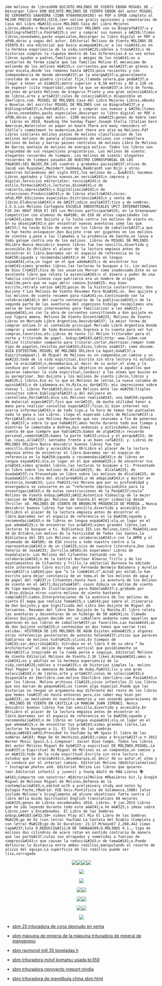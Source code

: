 
```
sbm molinos de librosDON QUIJOTE.MOLINOS DE VIENTO EBOOK MIGUEL DE … Descargar libro DON QUIJOTE.MOLINOS DE VIENTO EBOOK del autor MIGUEL DE CERVANTES SAAVEDRA (ISBN 9788498169195) en PDF o EPUB completo al MEJOR PRECIO M&#201;XICO,leer online gratis opiniones y comentarios de Casa del Libro M&#233;xico MOLINOS Casa del Libro Mejores Libros,eBooks o Novelas del escritor MOLINOS con su Biograf&#237;a y Bibliograf&#237;a.Podr&#225;s ver y comprar sus nuevos y &#250;ltimos libros,novedades,packs especiales,descargar su libro digital en PDF o ePUB,obras y sagas del autor. Editorial Molinos de Viento MOLINOS DE VIENTO.Es una editorial que busca acompa&#241;ar a los ni&#241;os en la hermosa experiencia de la vida,cont&#225;ndoles a trav&#233;s de historias simples la riqueza dentro de las diferencias.A su vez estos libros ayudan a padres,familiares y amigos de los ni&#241;os a contarles de forma simple que las familias Molino El mecanismo de molienda de los molinos m&#225;s corrientes,que mol&#237;an granos a gran escala,desde los romanos hasta &#233;poca recientes y con independencia de donde obten&#237;an la energ&#237;a,generalmente constaba de una piedra circular fija,llamada solera,que pod&#237;a llegar a tener un di&#225;metro superior a 8,50 metros y 80 a 120 cm de espesor [cita requerida],sobre la que se mov&#237;a otra de forma. molinos de prieto Molinos de Gregorio Prieto y una gran selecci&#243;n de libros,arte y art&#237;culos de colecci&#243;n disponible en Iberlibro.com. MIGUEL DE MOLINOS Casa del Libro Mejores Libros,eBooks o Novelas del escritor MIGUEL DE MOLINOS con su Biograf&#237;a y Bibliograf&#237;a.Podr&#225;s ver y comprar sus nuevos y &#250;ltimos libros,novedades,packs especiales,descargar su libro digital en PDF o ePUB,obras y sagas del autor. 1296 mejores im&#225;genes de Sobre leer y libros en 2019. Reading the Sunday Paper.Joseph Stella (Italian born American,Watercolor on paper on board.There are many reminders of Stella’s commitment to modernism,but there are also ma Molinos.Pdf Libros similares molinos piezas de molinos clasificacion de los molinos molinos de panela alineamiento de molinos con cremallera molinos de bolas y barras peines centrales de molinos Libro De Molinos De Barras montaje de molinos de energia eolica: Todos los libros son propiedad de sus respectivos propietarios. Los molinos de viento: elegantes recuerdos de tiempos. Los molinos de viento: elegantes recuerdos de tiempos pasados.DE NUESTRO CORRESPONSAL EN LOS PA&#205;SES BAJOS.EN LOS cuadros y grabados paisaj&#237;sticos de Jacob van Ruysdael,Meindert Hobbema,Rembrandt van Rijn y otros maestros holandeses del siglo XVII,los molinos de … Qu&#233; hacemos Libros agotados y libros nuevos,en versi&#243;n impresa y digital.Servicios editoriales: revisi&#243;n de estilo,formaci&#243;n,lecturas,dise&#241;o de cubierta,impresi&#243;n.Digitalizaci&#243;n de colecciones.Producci&#243;n de libros electr&#243;nicos: ePub,PDF.Ediciones especiales.Distribuci&#243;n y venta de libros.Elaboraci&#243;n de &#237;ndice anal&#237;tico y de nombres. I.E.S.Los Molinos Cartagena ESCUELA INDUSTRIALES UPCT INTERNATIONAL F24 24+ HEAT 2019 El IES Los Molinos participar&#225; en la Greenpower Competition con alumnos de 4&#186; de ESO de altas capacidades los pr&#243;ximos Don Quijote y la lucha contra los molinos de viento en. En su obsesi&#243;n por encontrar nuevas aventuras como las que &#233;l ha leido miles de veces en los libros de caballer&#237;a que le han hecho enloquecer,Don Quijote cree ver gigantes en los molinos de vientos y,pese a las llamadas a la prudencia de Sancho,se lanza a todo galope contra uno de los molinos. Libros de MIGUEL DE MOLINOS OhLibro Nunca descubrir buenos libros fue tan sencillo,divertido y accesible.En Oh!Libro el placer de la lectura empieza antes de encontrar el libro.Queremos ser el espacio de referencia en la b&#250;squeda y recomendaci&#243;n de libros en lengua espa&#241;ola,un lugar en el que adem&#225;s de encontrar tus pr&#243;ximos grandes libros,las lecturas te busquen a ti. Los molinos de Dios Cr&#237;tica de los usuarios Marcar como inadecuado.Este es un excelente libro que relata la ascenci&#243;n al dinero y poder de una familia costarricense cuyo patriarca era un hombre de origen humilde,pero que se supo abrir camino.Est&#225; muy bien escrito,retrata varias &#233;pocas de la historia costarricense. Don Quijote Y Los Molinos De Viento Resumen Para Ni&#241;os. Don quijote y los molinos de viento resumen para ni&#241;os.Continuando con la celebraci&#243;n del cuarto centenario de la publicaci&#243;n de la segunda parte de las aventuras del ingenioso hidalgo recopilamos una serie de lecturas interesantes para familiarizar a los m&#225;s peque&#241;os con la obra de cervantes convirtiendo a don quijote en una figura amena. Molinos De Viento Encontr&#225; Molinos De Viento Libros en Mercado Libre Argentina.Descubr&#237; la mejor forma de comprar online.Ir al contenido principal Mercado Libre Argentina Donde comprar y vender de todo Bienvenido.Ingresa a tu cuenta para ver tus compras,favoritos,etc.Libros de texto (1) Molino triturador para el corte y triturado de papel. &nbsp;&#0183;&#32;http: www.lidem.com Molino triturador compacto para triturar,cortar,destrozar,romper todo tipo de papeles,revistas,peri&#243;dicos,libros as&#237; como docume. GUIA ESPIRITUAL MIGUEL DE MOLINOS OhLibro La &quot;Gu&#237;a Espiritua&quot;l de Miguel de Molinos es un compendio,un camino y un m&#233;todo de la vida espiritual.Escrita sin otra lectura ni estudio que la oraci&#243;n,desembaraza,al decir de su autor,el alma y la conduce por el interior camino.Su objetivo es ayudar a aquellos que quieran saborear la vida espiritual,conducir a las almas que buscan en su peregrinar. Don Quijote y los molinos de viento Libros,libros y m&#225;s libros.Eso es lo que es Molinos de letras,la nueva columna de opini&#243;n de LaSemana.es.Yo,Rita,os dar&#233; mis impresiones sobre nuevos l. Libros Peri&#243;dico Los Molinos Ante las m&#250;ltiples consultas sobre bibliograf&#237;a del molinero en castellano,Peri&#243;dico Los Molinos realiz&#243; una b&#250;squeda de material espec&#237;fico que ser&#225; de mucha utilidad tener a mano para realizar consultas espec&#237;ficas.Si bien internet nos acerca informaci&#243;n de todo tipo,a la hora de temas tan puntuales nada le gana a los Libros. Llega el esperado Libro de Moliner&#237;a Peri&#243;dico Los Molinos Recuerdo que nos reunimos a fin de ponernos al d&#237;a sobre lo que hab&#237;amos hecho durante todo ese tiempo y mientras le comentaba a Andrea,mis andanzas y actividades,nos dimos cuenta de que siempre que habl&#225;bamos de alg&#250;n recuerdo personal,coment&#225;bamos la parte t&#233;cnica y el porqu&#233; de las cosas,all&#237; sentados frente a un buen caf&#233; y. Libros de MOLINOS OhLibro Nunca descubrir buenos libros fue tan sencillo,divertido y accesible.En Oh!Libro el placer de la lectura empieza antes de encontrar el libro.Queremos ser el espacio de referencia en la b&#250;squeda y recomendaci&#243;n de libros en lengua espa&#241;ola,un lugar en el que adem&#225;s de encontrar tus pr&#243;ximos grandes libros,las lecturas te busquen a ti. Presentado un libro sobre los molinos de Alcal&#225; de. Alcal&#225; de Guada&#237;ra Presentado un libro sobre los molinos de Alcal&#225; de Guada&#237;ra.Obra del alcalare&#241;o de adopci&#243;n y doctor en Historia,Jos&#233; Luis P&#233;rez Moreno que por su profundidad y envergadura se convierte en un “referente imprescindible para la investigaci&#243;n de estas construcciones de la Pen&#237;nsula” Molinos de Viento &nbsp;&#0183;&#32;Autentico Videoclip de la mejor cancion de M&#228;go: Molinos de Viento.El mejor videoclip desde Thriller xD. MOLINOS DE VIENTO EN BROOKLYN PRUDENCIO DE PEREDA … Nunca descubrir buenos libros fue tan sencillo,divertido y accesible.En Oh!Libro el placer de la lectura empieza antes de encontrar el libro.Queremos ser el espacio de referencia en la b&#250;squeda y recomendaci&#243;n de libros en lengua espa&#241;ola,un lugar en el que adem&#225;s de encontrar tus pr&#243;ximos grandes libros,las lecturas te busquen a ti. Biblioteca IES Los Molinos,Conil Ma&#241;ana 30 de Octubre,con motivo de la Festividad de Todos los Santos,la Biblioteca del IES Los Molinos en colaboraci&#243;n con la AMPA y el alumnado de 4&#186; de ESO invita a todo nuestro centro a la representaci&#243;n de un cl&#225;sico de nuestra literatura,Don Juan Tenorio de Jos&#233; Zorrilla.&#161;Os esperamos! Libros de Guadalajara: Los Molinos del Cifuentes Contando con la colaboraci&#243;n de la Central Nuclear Almaraz Trillo y de los Ayuntamientos de Cifuentes y Trillo,la editorial Bornova ha editado este interesante libro escrito por Fernando Bermejo Batanero y Aurelio Garc&#237;a L&#243;pez que “a la lim&#243;n”,mitad por mitad,lo han escrito para dejar constancia de un tema,el de los molinos de agua y de papel del r&#237;o Cifuentes,hasta hace. La aventura de los molinos de viento en el &#171;Quijote&#187; casos dibuja un molino de viento de tipo manchego.En Ilustraciones para Rabela&#237;s,grabado por O.Brux,dibuja otros cuatro molinos de viento bastante compl&#237;cados.Interpretaciones de la aventura de los molinos de viento El mapa que realiza Tom&#225;s L&#243;pez sobre el itinerario de Don Quijote,y que Significado del Libro Don Quijote de Miguel de Cervantes. Resumen del libro Don Quijote de la Mancha.El libro relata las aventuras y desventuras de un hidalgo de 50 a&#241;os llamado Alonso Quijano,quien decide ser un caballero andante como aquellos que aparecen en sus libros de caballer&#237;as favoritos.Las haza&#241;as de don Quijote est&#225;n contenidas en dos tomos que narran tres salidas. HISTORIA DE LOS MOLINOS DE AGUA Existen adem&#225;s algunas otras referencias posteriores de autores helen&#237;sticos que parecen hablarnos de molinos hidr&#225;ulicos.En tiempos de C&#233;sar,describi&#243; Vitrubio en el libro X de su obra “ De Architectura” el molino de rueda vertical que posiblemente se habr&#237;a inspirado en la rueda persa o saquiya. Editorial Molinos de Viento Editorial Molinos de Viento.2.1K likes.Acompa&#241;amos a ni&#241;os y adultos en la hermosa experiencia de la vida,cont&#225;ndoles a trav&#233;s de historias simples la. molino Paul Pepper y la amenaza de bomba de Huby,F&#233;lix y una gran selecci&#243;n de libros,arte y art&#237;culos de colecci&#243;n disponible en Iberlibro.com.molino Iberlibro iberlibro.com Pasi&#243;n por los libros. Molino archivos Cl&#225;sicos infantiles 21 Los libros que nos marcan de peque&#241;os tienen algo especial.Puede que las historias no tengan un argumento muy diferente del resto de los libros que hemos le&#237;do hasta entonces pero,sin saber muy bien por qu&#233;,se mantienen en nuestra memoria y van uniendo generaciones de … MOLINOS DE VIENTO EN CASTILLA LA MANCHA JUAN JIMENEZ. Nunca descubrir buenos libros fue tan sencillo,divertido y accesible.En Oh!Libro el placer de la lectura empieza antes de encontrar el libro.Queremos ser el espacio de referencia en la b&#250;squeda y recomendaci&#243;n de libros en lengua espa&#241;ola,un lugar en el que adem&#225;s de encontrar tus pr&#243;ximos grandes libros,las lecturas te busquen a ti. El libro de las sombras &nbsp;&#0183;&#32;Provided to YouTube by WM Spain El libro de las sombras &#183; Mago De Oz Hechizos,p&#243;cimas y brujer&#237;a ℗ 2012 Warner Music Spain,S.L.Composer: Javier Diez Compo. Todos los libros del autor Molinos Miguel De Gu&#237;a espiritual DE MOLINOS,MIGUEL.La Gu&#237;a Espiritual de Miguel de Molinos es un compendio,un camino y un m&#233;todo de la vida espiritual.Escrita sin otra lectura ni estudio que la oraci&#243;n,desembaraza,al decir de su autor,el alma y la conduce por el interior camino. Editorial Molino (@editorialmolino) • Instagram photos and. Editorial Molino Los libros que quieres leer.Editorial infantil y juvenil y Young Adult de RBA Libros 📚 &#161;Comparte con nosotros! #EditorialMolino #RbaLibros bit.ly Greg14 Miguel de Molinos Miguel de Molinos,Defensa de la contemplaci&#243;n,edited with a preliminary study and notes by Eulogio Pacho,(Madrid: FUE Univ.Pontificia de Salamanca,1988) [also include Molinos’s Scioglimento ad alcune obiettioni fatte contra il libro della Guida Spirituale] English translations 68 mejores im&#225;genes de Libros encadenados 2014. Libros. 9 jun.2015 Libros que he ido leyendo durante todo este a&#241;o.Ve m&#225;s ideas sobre Libros,Leer y Encadenados. El Libro de las Sombras &nbsp;&#0183;&#32;50+ videos Play all Mix El Libro de las Sombras M&#228;go de Oz (con letra) YouTube La Cantata del Diablo (Completa y con letra) M&#228;go de Oz Duration: 21:17.MrGoyo67 2,280,442 views Cap&#237;tulo 9.REDUCCI&#211;N DE TAMA&#209;O.MOLINOS 9.1.… tipo de molinos dos cilindros de acero rotan en sentido contrario de manera que las part&#237;culas son atrapadas y sometidas a fuerzas de compresi&#243;n que causan la reducci&#243;n de tama&#241;o.Puede definirse la distancia entre ambos rodillos,manipulando el resorte de alivio del equipo.La superficie de los rodillos puede ser lisa,corrugada 
```

<div align="center">

<a href="https://es-mill.shibang-china.com/github&k=sbm+molinos+de+libros"><img src="https://static.shibang-china.com/es/mill/index.jpg"></a><a href="https://es-mill.shibang-china.com/materials.htmlgithub&k=sbm+molinos+de+libros"><img src="https://static.shibang-china.com/es/mill/materials.jpg"></a><a href="https://es-mill.shibang-china.com/about.htmlgithub&k=sbm+molinos+de+libros"><img src="https://static.shibang-china.com/es/mill/about.jpg"></a><a href="https://es-mill.shibang-china.com/contact.htmlgithub&k=sbm+molinos+de+libros"><img src="https://static.shibang-china.com/es/mill/contact.jpg"></a>

<a href="https://es-mill.shibang-china.com/github&k=sbm+molinos+de+libros"><img src="https://static.shibang-china.com/es/mill/banner.jpg"></a>

<a href="https://swt.shibang-china.com/github&k=sbm+molinos+de+libros"><img src="https://static.shibang-china.com/es/mill/chat.jpg"></a>

<a href="https://es-mill.shibang-china.com/products/vertical-roller-mill.htmlgithub&k=sbm+molinos+de+libros"><img src="https://static.shibang-china.com/es/mill/vertical.jpg"></a><a href="https://es-mill.shibang-china.com/products/raymond-mill.htmlgithub&k=sbm+molinos+de+libros"><img src="https://static.shibang-china.com/es/mill/raymond.jpg"></a>

<a href="https://es-mill.shibang-china.com/products/ultrafine-grinding-mill.htmlgithub&k=sbm+molinos+de+libros"><img src="https://static.shibang-china.com/es/mill/ultrafine.jpg"></a><a href="https://es-mill.shibang-china.com/products/trapezium-grinding-mill.htmlgithub&k=sbm+molinos+de+libros"><img src="https://static.shibang-china.com/es/mill/trapezium.jpg"></a>

<a href="https://es-mill.shibang-china.com/products/ball-mill.htmlgithub&k=sbm+molinos+de+libros"><img src="https://static.shibang-china.com/es/mill/ball.jpg"></a><a href="https://es-mill.shibang-china.com/products/hammer-mill.htmlgithub&k=sbm+molinos+de+libros"><img src="https://static.shibang-china.com/es/mill/hammer.jpg"></a>

<a href="https://swt.shibang-china.com/github&k=sbm+molinos+de+libros"><img src="https://static.shibang-china.com/es/mill/case.jpg"></a>

</div>


* [sbm 25 trituradora de cono desnudo en venta](sbm%2025%20trituradora%20de%20cono%20desnudo%20en%20venta.md)

* [sbm máquina de minería de la máquina trituradora de mineral de manganeso](sbm%20m%C3%A1quina%20de%20miner%C3%ADa%20de%20la%20m%C3%A1quina%20trituradora%20de%20mineral%20de%20manganeso.md)

* [sbm raymond mill 35 toneladas  h](sbm%20raymond%20mill%2035%20toneladas%20%20h.md)

* [sbm trituradora móvil komatsu usada br350](sbm%20trituradora%20m%C3%B3vil%20komatsu%20usada%20br350.md)

* [sbm trituradora nproyecto nreport nindia](sbm%20trituradora%20nproyecto%20nreport%20nindia.md)

* [sbm trituradora de mandíbula china sbm html](sbm%20trituradora%20de%20mand%C3%ADbula%20china%20sbm%20html.md)
